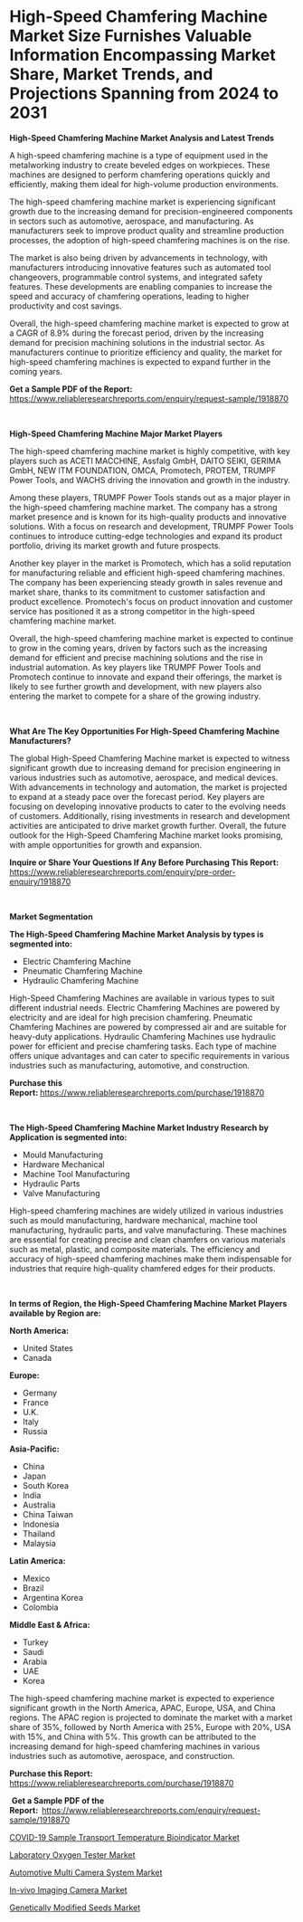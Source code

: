 <p><h1>High-Speed Chamfering Machine Market Size Furnishes Valuable Information Encompassing Market Share, Market Trends, and Projections Spanning from 2024 to 2031</h1></p><p><strong>High-Speed Chamfering Machine Market Analysis and Latest Trends</strong></p>
<p><p>A high-speed chamfering machine is a type of equipment used in the metalworking industry to create beveled edges on workpieces. These machines are designed to perform chamfering operations quickly and efficiently, making them ideal for high-volume production environments.</p><p>The high-speed chamfering machine market is experiencing significant growth due to the increasing demand for precision-engineered components in sectors such as automotive, aerospace, and manufacturing. As manufacturers seek to improve product quality and streamline production processes, the adoption of high-speed chamfering machines is on the rise.</p><p>The market is also being driven by advancements in technology, with manufacturers introducing innovative features such as automated tool changeovers, programmable control systems, and integrated safety features. These developments are enabling companies to increase the speed and accuracy of chamfering operations, leading to higher productivity and cost savings.</p><p>Overall, the high-speed chamfering machine market is expected to grow at a CAGR of 8.9% during the forecast period, driven by the increasing demand for precision machining solutions in the industrial sector. As manufacturers continue to prioritize efficiency and quality, the market for high-speed chamfering machines is expected to expand further in the coming years.</p></p>
<p><strong>Get a Sample PDF of the Report:&nbsp;</strong> <a href="https://www.reliableresearchreports.com/enquiry/request-sample/1918870">https://www.reliableresearchreports.com/enquiry/request-sample/1918870</a></p>
<p>&nbsp;</p>
<p><strong>High-Speed Chamfering Machine Major Market Players</strong></p>
<p><p>The high-speed chamfering machine market is highly competitive, with key players such as ACETI MACCHINE, Assfalg GmbH, DAITO SEIKI, GERIMA GmbH, NEW ITM FOUNDATION, OMCA, Promotech, PROTEM, TRUMPF Power Tools, and WACHS driving the innovation and growth in the industry.</p><p>Among these players, TRUMPF Power Tools stands out as a major player in the high-speed chamfering machine market. The company has a strong market presence and is known for its high-quality products and innovative solutions. With a focus on research and development, TRUMPF Power Tools continues to introduce cutting-edge technologies and expand its product portfolio, driving its market growth and future prospects.</p><p>Another key player in the market is Promotech, which has a solid reputation for manufacturing reliable and efficient high-speed chamfering machines. The company has been experiencing steady growth in sales revenue and market share, thanks to its commitment to customer satisfaction and product excellence. Promotech's focus on product innovation and customer service has positioned it as a strong competitor in the high-speed chamfering machine market.</p><p>Overall, the high-speed chamfering machine market is expected to continue to grow in the coming years, driven by factors such as the increasing demand for efficient and precise machining solutions and the rise in industrial automation. As key players like TRUMPF Power Tools and Promotech continue to innovate and expand their offerings, the market is likely to see further growth and development, with new players also entering the market to compete for a share of the growing industry.</p></p>
<p>&nbsp;</p>
<p><strong>What Are The Key Opportunities For High-Speed Chamfering Machine Manufacturers?</strong></p>
<p><p>The global High-Speed Chamfering Machine market is expected to witness significant growth due to increasing demand for precision engineering in various industries such as automotive, aerospace, and medical devices. With advancements in technology and automation, the market is projected to expand at a steady pace over the forecast period. Key players are focusing on developing innovative products to cater to the evolving needs of customers. Additionally, rising investments in research and development activities are anticipated to drive market growth further. Overall, the future outlook for the High-Speed Chamfering Machine market looks promising, with ample opportunities for growth and expansion.</p></p>
<p><strong>Inquire or Share Your Questions If Any Before Purchasing This Report:</strong> <a href="https://www.reliableresearchreports.com/enquiry/pre-order-enquiry/1918870">https://www.reliableresearchreports.com/enquiry/pre-order-enquiry/1918870</a></p>
<p>&nbsp;</p>
<p><strong>Market Segmentation</strong></p>
<p><strong>The High-Speed Chamfering Machine Market Analysis by types is segmented into:</strong></p>
<p><ul><li>Electric Chamfering Machine</li><li>Pneumatic Chamfering Machine</li><li>Hydraulic Chamfering Machine</li></ul></p>
<p><p>High-Speed Chamfering Machines are available in various types to suit different industrial needs. Electric Chamfering Machines are powered by electricity and are ideal for high precision chamfering. Pneumatic Chamfering Machines are powered by compressed air and are suitable for heavy-duty applications. Hydraulic Chamfering Machines use hydraulic power for efficient and precise chamfering tasks. Each type of machine offers unique advantages and can cater to specific requirements in various industries such as manufacturing, automotive, and construction.</p></p>
<p><strong>Purchase this Report:&nbsp;</strong><a href="https://www.reliableresearchreports.com/purchase/1918870">https://www.reliableresearchreports.com/purchase/1918870</a></p>
<p>&nbsp;</p>
<p><strong>The High-Speed Chamfering Machine Market Industry Research by Application is segmented into:</strong></p>
<p><ul><li>Mould Manufacturing</li><li>Hardware Mechanical</li><li>Machine Tool Manufacturing</li><li>Hydraulic Parts</li><li>Valve Manufacturing</li></ul></p>
<p><p>High-speed chamfering machines are widely utilized in various industries such as mould manufacturing, hardware mechanical, machine tool manufacturing, hydraulic parts, and valve manufacturing. These machines are essential for creating precise and clean chamfers on various materials such as metal, plastic, and composite materials. The efficiency and accuracy of high-speed chamfering machines make them indispensable for industries that require high-quality chamfered edges for their products.</p></p>
<p>&nbsp;</p>
<p><strong>In terms of Region, the High-Speed Chamfering Machine Market Players available by Region are:</strong></p>
<p>
    <p> <strong> North America: </strong>
        <ul>
            <li>United States</li>
            <li>Canada</li>
        </ul>
        </p> 
    <p> <strong> Europe: </strong>
        <ul>
            <li>Germany</li>
            <li>France</li>
            <li>U.K.</li>
            <li>Italy</li>
            <li>Russia</li>
        </ul>
        </p> 
    <p> <strong> Asia-Pacific: </strong>
        <ul>
            <li>China</li>
            <li>Japan</li>
            <li>South Korea</li>
            <li>India</li>
            <li>Australia</li>
            <li>China Taiwan</li>
            <li>Indonesia</li>
            <li>Thailand</li>
            <li>Malaysia</li>
        </ul>
        </p> 
    <p> <strong> Latin America: </strong>
        <ul>
            <li>Mexico</li>
            <li>Brazil</li>
            <li>Argentina Korea</li>
            <li>Colombia</li>
        </ul>
        </p> 
    <p> <strong> Middle East & Africa: </strong>
        <ul>
            <li>Turkey</li>
            <li>Saudi</li>
            <li>Arabia</li>
            <li>UAE</li>
            <li>Korea</li>
        </ul>
    </p>
    </p>
<p><p>The high-speed chamfering machine market is expected to experience significant growth in the North America, APAC, Europe, USA, and China regions. The APAC region is projected to dominate the market with a market share of 35%, followed by North America with 25%, Europe with 20%, USA with 15%, and China with 5%. This growth can be attributed to the increasing demand for high-speed chamfering machines in various industries such as automotive, aerospace, and construction.</p></p>
<p><strong>Purchase this Report: </strong><a href="https://www.reliableresearchreports.com/purchase/1918870">https://www.reliableresearchreports.com/purchase/1918870</a></p>
<p>&nbsp;<strong>Get a Sample PDF of the Report:&nbsp;&nbsp;</strong><a href="https://www.reliableresearchreports.com/enquiry/request-sample/1918870">https://www.reliableresearchreports.com/enquiry/request-sample/1918870</a></p>
<p><strong></strong></p>
<p><p><a href="https://military-diascia-e68.notion.site/COVID-19-Sample-Transport-Temperature-Bioindicator-Market-Size-Growing-and-Forecasted-for-period-fro-22556924ebcd499b872a5db7eedfd093">COVID-19 Sample Transport Temperature Bioindicator Market</a></p><p><a href="https://sudsy-motorcycle-bbc.notion.site/Laboratory-Oxygen-Tester-Market-Size-and-Growth-Market-Segmentation-Regional-and-Country-Breakdown-c36d1e44ca1c4cfa9d39b7a52047d1a2">Laboratory Oxygen Tester Market</a></p><p><a href="https://view.publitas.com/reportprime-1/automotive-multi-camera-system-market-growth-market-trends-covid-19-impact-and-forecasts-for-period-from-2024-2031/">Automotive Multi Camera System Market</a></p><p><a href="https://meowing-canidae-761.notion.site/In-vivo-Imaging-Camera-Market-Size-Share-Trends-Analysis-Report-By-Application-Regional-Outlook--99376bda23cc4ed0987bbc715f2de96e">In-vivo Imaging Camera Market</a></p><p><a href="https://view.publitas.com/reportprime-1/global-genetically-modified-seeds-market-size-and-market-trends-insights-and-projections-from-2024-to-2031/">Genetically Modified Seeds Market</a></p></p>